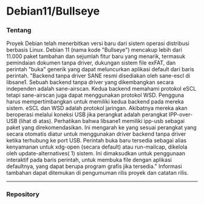 # Debian11/Bullseye
<h3>Tentang</h3>

<p>Proyek Debian telah menerbitkan versi baru dari sistem operasi distribusi berbasis Linux. Debian 11 (nama kode "Bullseye") mencakup lebih dari 11.000 paket tambahan dan sejumlah fitur baru yang menarik, termasuk pemindaian dokumen tanpa driver, dukungan sistem file exFAT, dan perintah "buka" generik yang dapat meluncurkan aplikasi default dari baris perintah. "Backend tanpa driver SANE resmi disediakan oleh sane-escl di libsane1. Sebuah backend tanpa driver yang dikembangkan secara independen adalah sane-airscan. Kedua backend memahami protokol eSCL tetapi sane-airscan juga dapat menggunakan protokol WSD. Pengguna harus mempertimbangkan untuk memiliki kedua backend pada mereka sistem. eSCL dan WSD adalah protokol jaringan. Akibatnya mereka akan beroperasi melalui koneksi USB jika perangkat adalah perangkat IPP-over-USB (lihat di atas). Perhatikan bahwa libsane1 memiliki ipp-usb sebagai paket yang direkomendasikan. Ini mengarah ke yang sesuai perangkat yang secara otomatis diatur untuk menggunakan driver backend tanpa driver ketika terhubung ke port USB. Perintah buka baru tersedia sebagai alias kenyamanan untuk xdg-open (secara default) atau run-mailcap, dikelola oleh update-alternatives( 1) sistem. Ini dimaksudkan untuk penggunaan interaktif pada baris perintah, untuk membuka file dengan aplikasi defaultnya, yang dapat berupa program grafis jika tersedia." Informasi tambahan dapat ditemukan di pengumuman rilis proyek dan catatan rilis.</p><hr>
<p><h3>Repository</h3></p>
